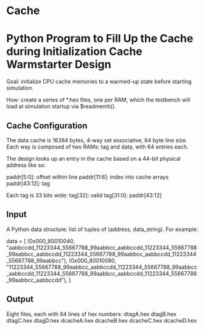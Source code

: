 # Cache
Python Program to Fill Up the Cache during Initialization
Cache Warmstarter Design
========================
Goal: initialize CPU cache memories to a warmed-up state before
starting simulation.

How: create a series of *.hex files, one per RAM, which the testbench
will load at simulation startup via $readmemh().

Cache Configuration
-------------------
The data cache is 16384 bytes, 4-way set associative, 64 byte line
size. Each way is composed of two RAMs: tag and data, with 64 entries
each.

The design looks up an entry in the cache based on a 44-bit physical
address like so:

paddr[5:0]: offset within line
paddr[11:6]: index into cache arrays
paddr[43:12]: tag

Each tag is 33 bits wide:
tag[32]: valid
tag[31:0]: paddr[43:12]


Input
-----
A Python data structure: list of tuples of (address, data_string). For example:                                                                               

data = [
    (0x000_80010040, "aabbccdd_11223344_55667788_99aabbcc_aabbccdd_11223344_55667788_99aabbcc_aabbccdd_11223344_55667788_99aabbcc_aabbccdd_11223344_55667788_99aabbcc"),
    (0x000_80010080, "11223344_55667788_99aabbcc_aabbccdd_11223344_55667788_99aabbcc_aabbccdd_11223344_55667788_99aabbcc_aabbccdd_11223344_55667788_99aabbcc_aabbccdd"),
]

Output
------
Eight files, each with 64 lines of hex numbers:
dtagA.hex
dtagB.hex
dtagC.hex
dtagD.hex
dcacheA.hex
dcacheB.hex
dcacheC.hex
dcacheD.hex
